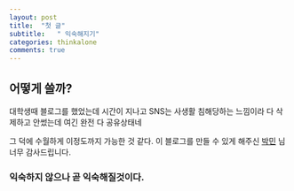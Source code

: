 ```yaml
---
layout: post
title:  "첫 글"
subtitle:   " 익숙해지기"
categories: thinkalone
comments: true
---
```


## 어떻게 쓸까?
대학생때 블로그를 했었는데
시간이 지나고 SNS는 사생활 침해당하는 느낌이라
다 삭제하고 안썼는데
여긴 완전 다 공유상태네

그 덕에 수월하게 이정도까지 가능한 것 같다.
이 블로그를 만들 수 있게 해주신
[박민]('https://isme2n.github.io/') 님 너무 감사드립니다.

### 익숙하지 않으나 곧 익숙해질것이다.


